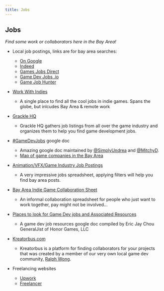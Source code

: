 ```yaml
---
title: Jobs
---
```


## Jobs

_Find some work or collaborators here in the Bay Area!_

* Local job postings, links are for bay area searches:
  * [On Google](https://www.google.com/search?q=game+jobs+san+francisco+bay+area&ibp=htl;jobs&fpstate=tldetail)
  * [Indeed](https://www.indeed.com/q-Video-Game-l-San-Francisco-Bay-Area,-CA-jobs.html)
  * [Games Jobs Direct](https://www.gamesjobsdirect.com/results?mt=1&ic=False&l=Oakland&lid=5378538&lat=37.80437&lon=-122.2708&r=100&age=0&sper=4)
  * [Game Dev Jobs .io](https://gamedevjobs.io/location/san-francisco-ca-usa/50/)
  * [Game Job Hunter](https://gamejobhunter.com/local-video-game-companies-san-francisco-bay-area/)

* [Work With Indies](https://www.workwithindies.com/)
  * A single place to find all the cool jobs in indie games. Spans the globe, but inlcudes Bay Area & remote work

* [Grackle HQ](https://gracklehq.com/jobs)
  * Grackle HQ gathers job listings from all over the game industry and organizes them to help you find game development jobs.

* [#GameDevJobs](https://docs.google.com/document/d/1H34_z043mJrLahXw7fCgwf5w4ZWyrB2GBE9XAXufjmQ/preview) google doc
  * Amazing google doc maintained by [@SimplyUndrea](https://twitter.com/simplyundrea) and [@MitchyD](https://twitter.com/MitchyD).
  * [Map of game companies in the Bay Area](https://gamecompanies.com/map?near=37.656736,-122.112892,9z)

* [Animation/VFX/Game Industry Job Postings](https://docs.google.com/spreadsheets/d/1eR2oAXOuflr8CZeGoz3JTrsgNj3KuefbdXJOmNtjEVM/edit#gid=0)
  * A very impressive jobs spreadsheet, applying filters will help you find bay area posts.

* [Bay Area Indie Game Collaboration Sheet](https://docs.google.com/spreadsheets/d/1kduS2LGClggs9v3NfjI2G7_oVEAhyuat9-zABJx_fp0/edit#gid=0)
  * An informal collaboration spreadsheet for people who just want to work together, pay might not be involved...

* [Places to look for Game Dev jobs and Associated Resources](https://docs.google.com/document/d/1IWPZd3gxh7C56PHX9pDps0b31MKTfXouPYaLElIayTc/edit)
  * A game dev job resources google doc compiled by Eric Jay Chou GeneralJist of Honor Games, LLC  
  
* [Kreatorbus.com](https://kreatorbus.com/)
  * Kreatorbus is a platform for finding collaborators for your projects that was created by a member of our very own local game dev community, [Ralph Wong](https://milpitians.com/).

* Freelancing websites
  * [Upwork](https://www.upwork.com/search/jobs/?q=game&sort=relevance%2Bdesc)
  * [Freelancer](https://www.freelancer.com/)
  
